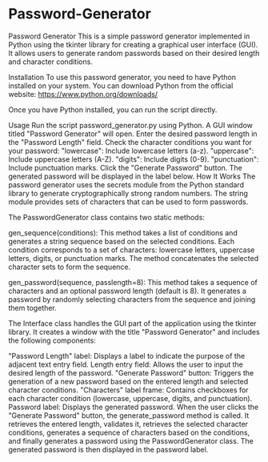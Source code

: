# Password-Generator
Password Generator
This is a simple password generator implemented in Python using the tkinter library for creating a graphical user interface (GUI). It allows users to generate random passwords based on their desired length and character conditions.

Installation
To use this password generator, you need to have Python installed on your system. You can download Python from the official website: https://www.python.org/downloads/

Once you have Python installed, you can run the script directly.

Usage
Run the script password_generator.py using Python.
A GUI window titled "Password Generator" will open.
Enter the desired password length in the "Password Length" field.
Check the character conditions you want for your password:
"lowercase": Include lowercase letters (a-z).
"uppercase": Include uppercase letters (A-Z).
"digits": Include digits (0-9).
"punctuation": Include punctuation marks.
Click the "Generate Password" button.
The generated password will be displayed in the label below.
How It Works
The password generator uses the secrets module from the Python standard library to generate cryptographically strong random numbers. The string module provides sets of characters that can be used to form passwords.

The PasswordGenerator class contains two static methods:

gen_sequence(conditions): This method takes a list of conditions and generates a string sequence based on the selected conditions. Each condition corresponds to a set of characters: lowercase letters, uppercase letters, digits, or punctuation marks. The method concatenates the selected character sets to form the sequence.

gen_password(sequence, passlength=8): This method takes a sequence of characters and an optional password length (default is 8). It generates a password by randomly selecting characters from the sequence and joining them together.

The Interface class handles the GUI part of the application using the tkinter library. It creates a window with the title "Password Generator" and includes the following components:

"Password Length" label: Displays a label to indicate the purpose of the adjacent text entry field.
Length entry field: Allows the user to input the desired length of the password.
"Generate Password" button: Triggers the generation of a new password based on the entered length and selected character conditions.
"Characters" label frame: Contains checkboxes for each character condition (lowercase, uppercase, digits, and punctuation).
Password label: Displays the generated password.
When the user clicks the "Generate Password" button, the generate_password method is called. It retrieves the entered length, validates it, retrieves the selected character conditions, generates a sequence of characters based on the conditions, and finally generates a password using the PasswordGenerator class. The generated password is then displayed in the password label.

